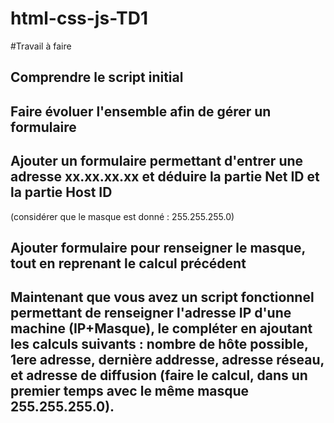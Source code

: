# html-css-js-TD1

#Travail à faire
## Comprendre le script initial
## Faire évoluer l'ensemble afin de gérer un formulaire
## Ajouter un formulaire permettant d'entrer une adresse xx.xx.xx.xx et déduire la partie Net ID et la partie Host ID 
(considérer que le masque est donné : 255.255.255.0)
## Ajouter formulaire pour renseigner le masque, tout en reprenant le calcul précédent
## Maintenant que vous avez un script fonctionnel permettant de renseigner l'adresse IP d'une machine (IP+Masque), le compléter en ajoutant les calculs suivants : nombre de hôte possible, 1ere adresse, dernière addresse, adresse réseau, et adresse de diffusion (faire le calcul, dans un premier temps avec le même masque 255.255.255.0).

